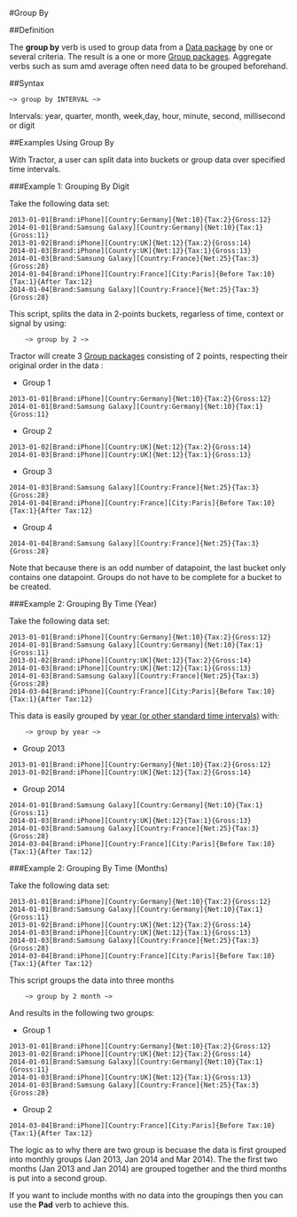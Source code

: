#Group By 

##Definition

The **group by** verb is used to group data from a [Data package](../../package.html) by one or several criteria. The result is a one or more [Group packages](../../package). Aggregate verbs such as sum amd average often need data to be grouped beforehand.

##Syntax
<script type="text/javascript">
Diagram(
OneOrMore(NonTerminal('DATA PACKAGE')),  Terminal('~>'),
Sequence(NonTerminal('group by '),
Choice(NonTerminal('CHOPSTICK'),NonTerminal('Digit')),
),
Terminal('~>'),
OneOrMore(NonTerminal('GROUP'))
).addTo();
</script>

	~> group by INTERVAL ~>

Intervals: year, quarter, month, week,day, hour, minute, second, millisecond or digit

##Examples Using Group By

With Tractor, a user can split data into buckets or group data over specified time intervals.

###Example 1: Grouping By Digit

Take the following data set:

~~~language-katsu
2013-01-01[Brand:iPhone][Country:Germany]{Net:10}{Tax:2}{Gross:12}
2014-01-01[Brand:Samsung Galaxy][Country:Germany]{Net:10}{Tax:1}{Gross:11}
2013-01-02[Brand:iPhone][Country:UK]{Net:12}{Tax:2}{Gross:14}
2014-01-03[Brand:iPhone][Country:UK]{Net:12}{Tax:1}{Gross:13}
2014-01-03[Brand:Samsung Galaxy][Country:France]{Net:25}{Tax:3}{Gross:28}
2014-01-04[Brand:iPhone][Country:France][City:Paris]{Before Tax:10}{Tax:1}{After Tax:12}
2014-01-04[Brand:Samsung Galaxy][Country:France]{Net:25}{Tax:3}{Gross:28}
~~~

This script, splits the data in 2-points buckets, regarless of time, context or signal by using: 
```language-tractor
	~> group by 2 ~>
```

Tractor will create 3 [Group packages](../../package.html) consisting of 2 points, respecting their original order in the data :

- Group 1

```language-katsu
2013-01-01[Brand:iPhone][Country:Germany]{Net:10}{Tax:2}{Gross:12}
2014-01-01[Brand:Samsung Galaxy][Country:Germany]{Net:10}{Tax:1}{Gross:11}
```
- Group 2

```language-katsu
2013-01-02[Brand:iPhone][Country:UK]{Net:12}{Tax:2}{Gross:14}
2014-01-03[Brand:iPhone][Country:UK]{Net:12}{Tax:1}{Gross:13}
```
- Group 3

```language-katsu
2014-01-03[Brand:Samsung Galaxy][Country:France]{Net:25}{Tax:3}{Gross:28}
2014-01-04[Brand:iPhone][Country:France][City:Paris]{Before Tax:10}{Tax:1}{After Tax:12}
```
- Group 4

```language-katsu
2014-01-04[Brand:Samsung Galaxy][Country:France]{Net:25}{Tax:3}{Gross:28}
```

Note that because there is an odd number of datapoint, the last bucket only contains one datapoint. Groups do not have to be complete for a bucket to be created. 

###Example 2: Grouping By Time (Year)

Take the following data set:

~~~language-katsu
2013-01-01[Brand:iPhone][Country:Germany]{Net:10}{Tax:2}{Gross:12}
2014-01-01[Brand:Samsung Galaxy][Country:Germany]{Net:10}{Tax:1}{Gross:11}
2013-01-02[Brand:iPhone][Country:UK]{Net:12}{Tax:2}{Gross:14}
2014-01-03[Brand:iPhone][Country:UK]{Net:12}{Tax:1}{Gross:13}
2014-01-03[Brand:Samsung Galaxy][Country:France]{Net:25}{Tax:3}{Gross:28}
2014-03-04[Brand:iPhone][Country:France][City:Paris]{Before Tax:10}{Tax:1}{After Tax:12}
~~~

This data is easily grouped by [year (or other standard time intervals)](../../time.html) with:

~~~language-tractor
	~> group by year ~>
~~~
- Group 2013
~~~language-katsu
2013-01-01[Brand:iPhone][Country:Germany]{Net:10}{Tax:2}{Gross:12}
2013-01-02[Brand:iPhone][Country:UK]{Net:12}{Tax:2}{Gross:14}
~~~
- Group 2014
~~~language-katsu
2014-01-01[Brand:Samsung Galaxy][Country:Germany]{Net:10}{Tax:1}{Gross:11}
2014-01-03[Brand:iPhone][Country:UK]{Net:12}{Tax:1}{Gross:13}
2014-01-03[Brand:Samsung Galaxy][Country:France]{Net:25}{Tax:3}{Gross:28}
2014-03-04[Brand:iPhone][Country:France][City:Paris]{Before Tax:10}{Tax:1}{After Tax:12}
~~~

###Example 2: Grouping By Time (Months)

Take the following data set:

~~~language-katsu
2013-01-01[Brand:iPhone][Country:Germany]{Net:10}{Tax:2}{Gross:12}
2014-01-01[Brand:Samsung Galaxy][Country:Germany]{Net:10}{Tax:1}{Gross:11}
2013-01-02[Brand:iPhone][Country:UK]{Net:12}{Tax:2}{Gross:14}
2014-01-03[Brand:iPhone][Country:UK]{Net:12}{Tax:1}{Gross:13}
2014-01-03[Brand:Samsung Galaxy][Country:France]{Net:25}{Tax:3}{Gross:28}
2014-03-04[Brand:iPhone][Country:France][City:Paris]{Before Tax:10}{Tax:1}{After Tax:12}
~~~

This script groups the data into three months

~~~language-tractor
	~> group by 2 month ~>
~~~

And results in the following two groups:

- Group 1
~~~language-katsu
2013-01-01[Brand:iPhone][Country:Germany]{Net:10}{Tax:2}{Gross:12}
2013-01-02[Brand:iPhone][Country:UK]{Net:12}{Tax:2}{Gross:14}
2014-01-01[Brand:Samsung Galaxy][Country:Germany]{Net:10}{Tax:1}{Gross:11}
2014-01-03[Brand:iPhone][Country:UK]{Net:12}{Tax:1}{Gross:13}
2014-01-03[Brand:Samsung Galaxy][Country:France]{Net:25}{Tax:3}{Gross:28}
~~~

- Group 2
~~~language-katsu
2014-03-04[Brand:iPhone][Country:France][City:Paris]{Before Tax:10}{Tax:1}{After Tax:12}
~~~

The logic as to why there are two group is becuase the data is first grouped into monthly groups (Jan 2013, Jan 2014 and Mar 2014). The the first two months (Jan 2013 and Jan 2014) are grouped together and the third months is put into a second group.

If you want to include months with no data into the groupings then you can use the **Pad** verb to achieve this.

<!--
###Example 3: Group By Context Type

Take the following data set:

~~~language-katsu
2013-01-01[Brand:iPhone][Country:Germany]{Net:10}{Tax:2}{Gross:12}
2014-01-01[Brand:Samsung Galaxy][Country:Germany]{Net:10}{Tax:1}{Gross:11}
2013-01-01[Brand:iPhone][Country:UK]{Net:12}{Tax:2}{Gross:14}
2014-01-01[Brand:iPhone][Country:UK]{Net:12}{Tax:1}{Gross:13}
2014-01-01[Brand:Samsung Galaxy][Country:France]{Net:25}{Tax:3}{Gross:28}
2014-03-01[Brand:iPhone][Country:France][City:Paris]{Before Tax:10}{Tax:1}{After Tax:12}
~~~

Grouping the data by brand is done with:

~~~language-tractor
	~> group by [Brand] ~>
~~~

- Bucket: Brand Samsung Galaxy
~~~language-katsu
2014-01-01[Brand:Samsung Galaxy][Country:Germany]{Net:10}{Tax:1}{Gross:11}
2014-01-01[Brand:Samsung Galaxy][Country:France]{Net:25}{Tax:3}{Gross:28}
~~~
- Bucket: Brand iPhone
~~~language-katsu
2013-01-01[Brand:iPhone][Country:Germany]{Net:10}{Tax:2}{Gross:12}
2013-01-01[Brand:iPhone][Country:UK]{Net:12}{Tax:2}{Gross:14}
2014-01-01[Brand:iPhone][Country:UK]{Net:12}{Tax:1}{Gross:13}
2014-03-01[Brand:iPhone][Country:France][City:Paris]{Before Tax:10}{Tax:1}{After Tax:12}
~~~

and grouping the data by Brand and Country is done with:

~~~language-tractor
	~> group by [Brand][Country] ~>
~~~

- Bucket: Brand Samsung Galaxy, Country Germany
~~~language-katsu
2014-01-01[Brand:Samsung Galaxy][Country:Germany]{Net:10}{Tax:1}{Gross:11}
2014-01-01[Brand:Samsung Galaxy][Country:France]{Net:25}{Tax:3}{Gross:28}
~~~
- Bucket: Brand iPhone, Country Germany
~~~language-katsu
2013-01-01[Brand:iPhone][Country:Germany]{Net:10}{Tax:2}{Gross:12}
~~~
- Bucket: Brand iPhone, Country UK
~~~language-katsu
2013-01-01[Brand:iPhone][Country:UK]{Net:12}{Tax:2}{Gross:14}
2014-01-01[Brand:iPhone][Country:UK]{Net:12}{Tax:1}{Gross:13}
~~~
- Bucket: Brand iPhone, Country France
~~~language-katsu
2014-03-01[Brand:iPhone][Country:France][City:Paris]{Before Tax:10}{Tax:1}{After Tax:12}
~~~
-->


